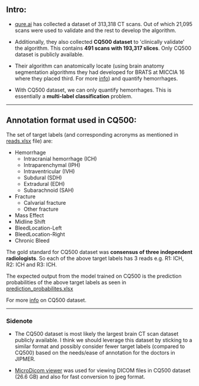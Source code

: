 ## Intro:
- [qure.ai](http://headctstudy.qure.ai/) has collected a dataset of 313,318 CT scans. Out of which 21,095 scans were used to validate and the rest to develop the algorithm.

- Additionally, they also collected **CQ500 dataset** to 'clinically validate' the algorithm. This contains **491 scans with 193,317 slices**.
Only CQ500 dataset is publicly available.

- Their algorithm can anatomically locate (using  brain anatomy segmentation algorithms they had developed for BRATS at MICCIA 16 where they placed third. For more [info](http://blog.qure.ai/notes/brain-anatomy-segmentation)) and quantify hemorrhages. 
  
- With CQ500 dataset, we can only quantify hemorrhages. This is essentially a **multi-label classification** problem. 
---
## Annotation format used in CQ500:

The set of target labels (and corresponding acronyms as mentioned in [reads.xlsx](/media/reads.xlsx) file) are:

- Hemorrhage
  -   Intracranial
hemorrhage (ICH)
  - Intraparenchymal (IPH)
  - Intraventricular (IVH)
  - Subdural (SDH)
  - Extradural (EDH)
  - Subarachnoid (SAH)
- Fracture
  - Calvarial fracture
  - Other fracture
- Mass Effect
- Midline Shift
- BleedLocation-Left
- BleedLocation-Right
- Chronic Bleed

The gold standard for CQ500 dataset was **consensus of **three** independent radiologists**. So each of the above target labels has 3 reads e.g. R1: ICH, R2: ICH and R3: ICH.

The expected output from the model trained on CQ500 is the prediction probabilities of the above target labels as seen in [prediction_probabilites.xlsx](/media/prediction_probabilites.xlsx)

For more [info](/media/supplement.pdf) on CQ500 dataset.

---
### Sidenote
- The CQ500 dataset is most likely the largest brain CT scan dataset publicly available. I think we should leverage this dataset by sticking to a similar format and possibly consider fewer target labels (compared to CQ500) based on the needs/ease of annotation for the doctors in JIPMER. 

- [MicroDicom viewer](http://www.microdicom.com/downloads.html)
was used for viewing DICOM files in CQ500 dataset (26.6 GB) and also for fast conversion to jpeg format.




